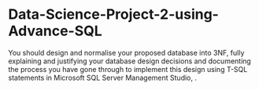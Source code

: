 # Data-Science-Project-2-using-Advance-SQL
You should design and normalise your proposed database into 3NF, fully explaining and  justifying your database design decisions and documenting the process you have gone through to implement this design using T-SQL statements in Microsoft SQL Server  Management Studio, . 
